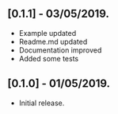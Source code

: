 ## [0.1.1] - 03/05/2019.

* Example updated
* Readme.md updated
* Documentation improved
* Added some tests

## [0.1.0] - 01/05/2019.

* Initial release.
